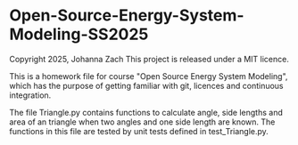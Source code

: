# Open-Source-Energy-System-Modeling-SS2025

Copyright 2025, Johanna Zach
This project is released under a MIT licence.


This is a homework file for course "Open Source Energy System Modeling", which has the purpose of getting familiar with git, licences and continuous integration. 

The file Triangle.py contains functions to calculate angle, side lengths and area of an triangle when two angles and one side length are known. The functions in this file are tested by unit tests defined in test_Triangle.py.